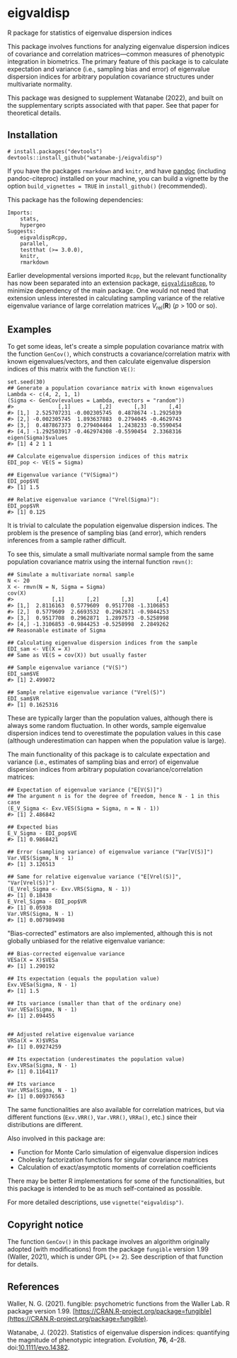 # eigvaldisp
R package for statistics of eigenvalue dispersion indices

This package involves functions for analyzing eigenvalue dispersion
indices of covariance and correlation matrices&mdash;common measures
of phenotypic integration in biometrics.
The primary feature of this package is to calculate expectation and
variance (i.e., sampling bias and error) of eigenvalue dispersion indices
for arbitrary population covariance structures
under multivariate normality.

This package was designed to supplement Watanabe (2022),
and built on the supplementary scripts associated with that paper.
See that paper for theoretical details.


## Installation
```
# install.packages("devtools")
devtools::install_github("watanabe-j/eigvaldisp")
```
If you have the packages `rmarkdown` and `knitr`, and have
[pandoc](https://pandoc.org) (including pandoc-citeproc) installed
on your machine, you can build a vignette by the option
`build_vignettes = TRUE` in `install_github()` (recommended).

This package has the following dependencies:
```
Imports:
    stats,
    hypergeo
Suggests:
    eigvaldispRcpp,
    parallel,
    testthat (>= 3.0.0),
    knitr,
    rmarkdown
```

Earlier developmental versions imported `Rcpp`, but the relevant
functionality has now been separated into an extension package,
[`eigvaldispRcpp`](https://github.com/watanabe-j/eigvaldispRcpp),
to minimize dependency of the main package.
One would not need that extension unless interested in calculating
sampling variance of the relative eigenvalue variance of
large correlation matrices *V*<sub>rel</sub>(**R**)
(*p* > 100 or so).


## Examples

To get some ideas, let's create a simple population covariance matrix
with the function `GenCov()`, which constructs a covariance/correlation
matrix with known eigenvalues/vectors, and then calculate
eigenvalue dispersion indices of this matrix with the function `VE()`:
```
set.seed(30)
## Generate a population covariance matrix with known eigenvalues
Lambda <- c(4, 2, 1, 1)
(Sigma <- GenCov(evalues = Lambda, evectors = "random"))
#>              [,1]         [,2]       [,3]       [,4]
#> [1,]  2.525707231 -0.002305745  0.4878674 -1.2925039
#> [2,] -0.002305745  1.893637883  0.2794045 -0.4629743
#> [3,]  0.487867373  0.279404464  1.2438233 -0.5590454
#> [4,] -1.292503917 -0.462974308 -0.5590454  2.3368316
eigen(Sigma)$values
#> [1] 4 2 1 1

## Calculate eigenvalue dispersion indices of this matrix
EDI_pop <- VE(S = Sigma)

## Eigenvalue variance ("V(Sigma)")
EDI_pop$VE
#> [1] 1.5

## Relative eigenvalue variance ("Vrel(Sigma)"):
EDI_pop$VR
#> [1] 0.125
```

It is trivial to calculate the population eigenvalue dispersion indices.
The problem is the presence of sampling bias (and error),
which renders inferences from a sample rather difficult.

To see this, simulate a small multivariate normal sample from
the same population covariance matrix using
the internal function `rmvn()`:
```
## Simulate a multivariate normal sample
N <- 20
X <- rmvn(N = N, Sigma = Sigma)
cov(X)
#>            [,1]       [,2]       [,3]       [,4]
#> [1,]  2.8116163  0.5779609  0.9517708 -1.3106853
#> [2,]  0.5779609  2.6693532  0.2962871 -0.9844253
#> [3,]  0.9517708  0.2962871  1.2897573 -0.5258998
#> [4,] -1.3106853 -0.9844253 -0.5258998  2.2849262
## Reasonable estimate of Sigma

## Calculating eigenvalue dispersion indices from the sample
EDI_sam <- VE(X = X)
## Same as VE(S = cov(X)) but usually faster

## Sample eigenvalue variance ("V(S)")
EDI_sam$VE
#> [1] 2.499072

## Sample relative eigenvalue variance ("Vrel(S)")
EDI_sam$VR
#> [1] 0.1625316
```

These are typically larger than the population values,
although there is always some random fluctuation. In other words,
sample eigenvalue dispersion indices tend to overestimate
the population values in this case
(although underestimation can happen when the population value is large).

The main functionality of this package is to calculate
expectation and variance (i.e., estimates of sampling bias and error)
of eigenvalue dispersion indices from arbitrary
population covariance/correlation matrices:
```
## Expectation of eigenvalue variance ("E[V(S)]")
## The argument n is for the degree of freedom, hence N - 1 in this case
(E_V_Sigma <- Exv.VES(Sigma = Sigma, n = N - 1))
#> [1] 2.486842

## Expected bias
E_V_Sigma - EDI_pop$VE
#> [1] 0.9868421

## Error (sampling variance) of eigenvalue variance ("Var[V(S)]")
Var.VES(Sigma, N - 1)
#> [1] 3.126513

## Same for relative eigenvalue variance ("E[Vrel(S)]", "Var[Vrel(S)]")
(E_Vrel_Sigma <- Exv.VRS(Sigma, N - 1))
#> [1] 0.18438
E_Vrel_Sigma - EDI_pop$VR
#> [1] 0.05938
Var.VRS(Sigma, N - 1)
#> [1] 0.007989498
```

"Bias-corrected" estimators are also implemented, although this is
not globally unbiased for the relative eigenvalue variance:
```
## Bias-corrected eigenvalue variance
VESa(X = X)$VESa
#> [1] 1.290192

## Its expectation (equals the population value)
Exv.VESa(Sigma, N - 1)
#> [1] 1.5

## Its variance (smaller than that of the ordinary one)
Var.VESa(Sigma, N - 1)
#> [1] 2.094455


## Adjusted relative eigenvalue variance
VRSa(X = X)$VRSa
#> [1] 0.09274259

## Its expectation (underestimates the population value)
Exv.VRSa(Sigma, N - 1)
#> [1] 0.1164117

## Its variance
Var.VRSa(Sigma, N - 1)
#> [1] 0.009376563
```

The same functionalities are also available for correlation matrices,
but via different functions (`Exv.VRR()`, `Var.VRR()`, `VRRa()`, etc.)
since their distributions are different.

Also involved in this package are:
- Function for Monte Carlo simulation of eigenvalue dispersion indices
- Cholesky factorization functions for singular covariance matrices
- Calculation of exact/asymptotic moments of correlation coefficients

There may be better R implementations for some of the functionalities,
but this package is intended to be as much self-contained as possible.

For more detailed descriptions, use `vignette("eigvaldisp")`.


## Copyright notice
The function `GenCov()` in this package involves an algorithm originally
adopted (with modifications) from the package `fungible` version 1.99
(Waller, 2021), which is under GPL (>= 2). See description of that function for details.


## References
Waller, N. G. (2021). fungible: psychometric functions from
the Waller Lab. R package version 1.99.
[https://CRAN.R-project.org/package=fungible](https://CRAN.R-project.org/package=fungible).

Watanabe, J. (2022). Statistics of eigenvalue dispersion indices: quantifying the magnitude of phenotypic integration. *Evolution*, **76**, 4&ndash;28. doi:[10.1111/evo.14382](https://doi.org/10.1111/evo.14382).
